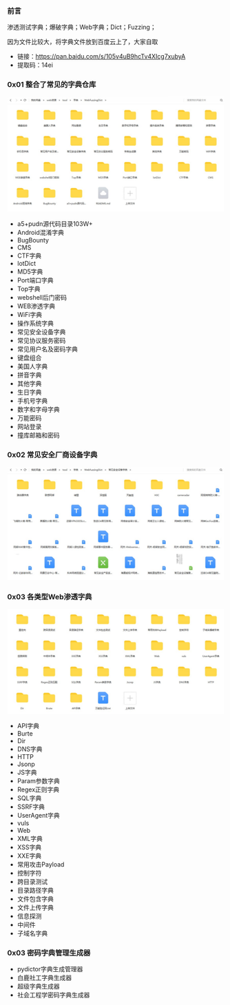 ### 前言

渗透测试字典；爆破字典；Web字典；Dict；Fuzzing；

因为文件比较大，将字典文件放到百度云上了，大家自取

- 链接：https://pan.baidu.com/s/105v4uB9hcTv4XIcg7xubyA 
- 提取码：14ei 

### 0x01 整合了常见的字典仓库

![](./1.jpg)

- a5+pudn源代码目录103W+
- Android混淆字典
- BugBounty
- CMS
- CTF字典
- lotDict
- MD5字典
- Port端口字典
- Top字典
- webshell后门密码
- WEB渗透字典
- WiFi字典
- 操作系统字典
- 常见安全设备字典
- 常见协议服务密码
- 常见用户名及密码字典
- 键盘组合
- 美国人字典
- 拼音字典
- 其他字典
- 生日字典
- 手机号字典
- 数字和字母字典
- 万能密码
- 网站登录
- 撞库邮箱和密码


### 0x02 常见安全厂商设备字典

![](./2.jpg)

### 0x03 各类型Web渗透字典

![](./3.jpg)

- API字典
- Burte
- Dir
- DNS字典
- HTTP
- Jsonp
- JS字典
- Param参数字典
- Regex正则字典
- SQL字典
- SSRF字典
- UserAgent字典
- vuls
- Web
- XML字典
- XSS字典
- XXE字典
- 常用攻击Payload
- 控制字符
- 跨目录测试
- 目录路径字典
- 文件包含字典
- 文件上传字典
- 信息探测
- 中间件
- 子域名字典

### 0x03 密码字典管理生成器

- pydictor字典生成管理器
- 白鹿社工字典生成器
- 超级字典生成器
- 社会工程学密码字典生成器
